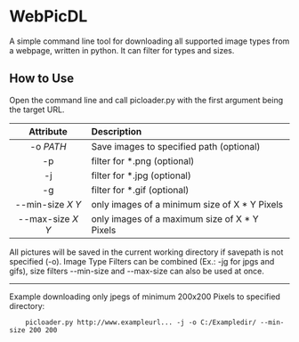 # WebPicDL #
A simple command line tool for downloading all supported image types from a webpage, written in python. It can filter for types and sizes.

## How to Use ##
Open the command line and call picloader.py with the first argument being the target URL. 

Attribute|Description
:---:|:---
-o *PATH*|Save images to specified path (optional)
-p|filter for *.png (optional)
-j|filter for *.jpg (optional)
-g|filter for *.gif (optional)
--min-size *X Y*|only images of a minimum size of X * Y Pixels
--max-size *X Y*|only images of a maximum size of X * Y Pixels

All pictures will be saved in the current working directory if savepath is not specified (-o).
Image Type Filters can be combined (Ex.: -jg for jpgs and gifs), size filters --min-size and --max-size can also be used at once.
- - - -
Example downloading only jpegs of minimum 200x200 Pixels to specified directory:
```
    picloader.py http://www.exampleurl... -j -o C:/Exampledir/ --min-size 200 200
```

